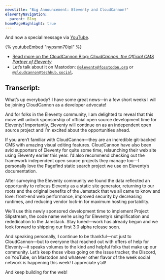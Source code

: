 ```yaml
---
newstitle: "Big Announcement: Eleventy and CloudCannon!"
eleventyNavigation:
  parent: Blog
homePageHighlight: true
---
```

And now a special message via [YouTube](https://www.youtube.com/watch?v=nypsmn70ipI).

{% youtubeEmbed "nypsmn70ipI" %}

* [Read more on the CloudCannon Blog: _CloudCannon, the Official CMS Partner of Eleventy_](https://cloudcannon.com/blog/cloudcannon-the-official-cms-partner-of-eleventy/)
* Let’s talk about it on Mastodon: [`@eleventy@fosstodon.org`](https://fosstodon.org/@eleventy) or [`@cloudcannon@techhub.social`](https://techhub.social/@cloudcannon).

## Transcript:

What’s up everybody? I have some great news—in a few short weeks I will be joining CloudCannon as a developer advocate!

And for folks in the Eleventy community, I am delighted to reveal that this move will unlock sponsorship of official open source development time for Eleventy! Importantly, Eleventy will continue on as an independent open source project and I’m excited about the opportunities ahead.

If you aren’t familiar with CloudCannon—they are an incredible git-backed CMS with amazing visual editing features. CloudCannon have also been avid supporters of Eleventy for quite some time, relaunching their web site using Eleventy earlier this year. I’d also recommend checking out the framework independent open source projects they manage too—I personally love the Pagefind static search project we use on Eleventy’s documentation.

After surveying the Eleventy community we found the data reflected an opportunity to refocus Eleventy as a static site generator, returning to our roots and the original benefits of the Jamstack that we all came to know and love: front-end web performance, improved security by decreasing runtimes, and reducing vendor lock-in for maximum hosting portability.

We’ll use this newly sponsored development time to implement Project Slipstream, the code name we’re using for Eleventy’s simplification and rededication to the Jamstack. Stay tuned—work has already begun and we look forward to shipping our first 3.0 alpha release soon.

And speaking personally, I continue to be thankful—not just to CloudCannon—but to everyone that reached out with offers of help for Eleventy—it speaks volumes to the kind and helpful folks that make up our community. Let’s keep those vibes going on the issue tracker, the Discord, on YouTube, on Mastodon and whatever other flavor of the week social network is happening this week! I appreciate y’all!

And keep building for the web!